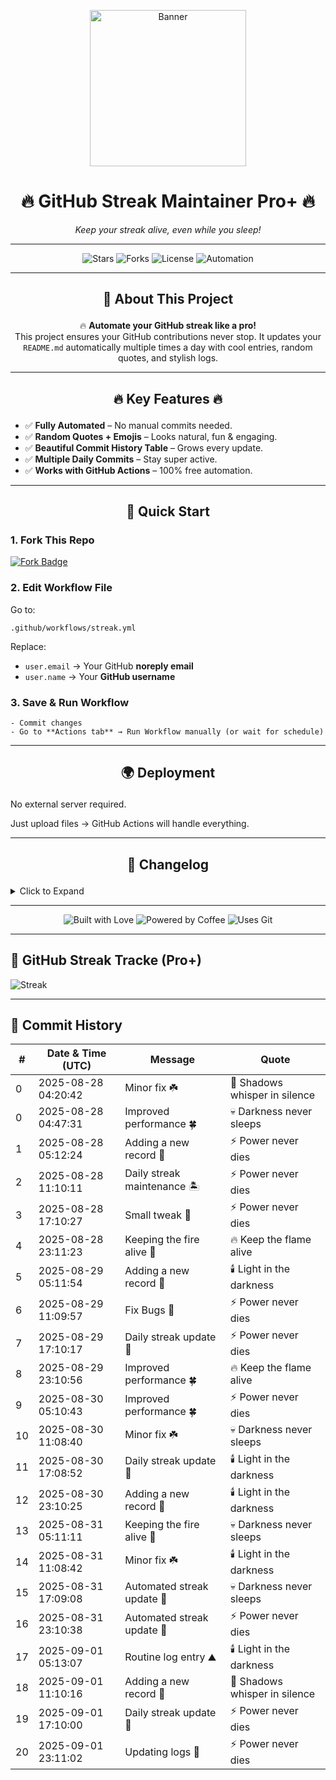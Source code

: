 <p align="center">
  <img src="https://media.giphy.com/media/Ju7l5y9osyymQ/giphy.gif" width="250" alt="Banner">
</p>

<h1 align="center">🔥 <strong>GitHub Streak Maintainer Pro+</strong> 🔥</h1>
<p align="center"><em>Keep your streak alive, even while you sleep!</em></p>

---

<p align="center">
  <img src="https://img.shields.io/github/stars/SaeedX302/Github-Streak-Maintainer?style=for-the-badge&logo=github" alt="Stars">
  <img src="https://img.shields.io/github/forks/SaeedX302/Github-Streak-Maintainer?style=for-the-badge&logo=git" alt="Forks">
  <img src="https://img.shields.io/github/license/SaeedX302/Github-Streak-Maintainer?style=for-the-badge&logo=apache" alt="License">
  <img src="https://img.shields.io/badge/Automation-100%25-brightgreen?style=for-the-badge&logo=github-actions" alt="Automation">
</p>

---

## <p align="center">📜 <strong>About This Project</strong></p>
<p align="center">
🔥 <strong>Automate your GitHub streak like a pro!</strong> <br>
This project ensures your GitHub contributions never stop. It updates your <code>README.md</code> automatically multiple times a day with cool entries, random quotes, and stylish logs. 
</p>

---

## <p align="center">🔥 <strong>Key Features</strong> 🔥</p>
- ✅ **Fully Automated** – No manual commits needed.
- ✅ **Random Quotes + Emojis** – Looks natural, fun & engaging.
- ✅ **Beautiful Commit History Table** – Grows every update.
- ✅ **Multiple Daily Commits** – Stay super active.
- ✅ **Works with GitHub Actions** – 100% free automation.

---

## <p align="center">🚀 <strong>Quick Start</strong></p>

###  1. Fork This Repo  
<p>
<a href="https://github.com/SaeedX302/Github-Streak-Maintainer/fork">
<img src="https://img.shields.io/badge/FORK-REPO-blue?style=for-the-badge&logo=github" alt="Fork Badge">
</a>
</p>

###  2. Edit Workflow File  
Go to:

    .github/workflows/streak.yml

Replace:
- `user.email` → Your GitHub **noreply email**
- `user.name` → Your **GitHub username**


###  3. Save & Run Workflow  
`- Commit changes`  
`- Go to **Actions tab** → Run Workflow manually (or wait for schedule)`
    
---

## <p align="center">🌍 <strong> Deployment </strong></p>

No external server required.

Just upload files → GitHub Actions will handle everything.



---

## <p align="center">📝 <strong>Changelog</strong></p>

<details>
<summary>Click to Expand</summary>v1.0 → Initial release with README auto-update feature.

v1.1 → Added random quotes + multiple commits daily.

v2.0 → Pro Design + Commit History Table + Stylish UI.


</details>

---

<p align="center">
  <img src="https://forthebadge.com/images/badges/built-with-love.svg" alt="Built with Love">
  <img src="https://forthebadge.com/images/badges/powered-by-coffee.svg" alt="Powered by Coffee">
  <img src="https://forthebadge.com/images/badges/uses-git.svg" alt="Uses Git">
</p>

---

## 🚀 GitHub Streak Tracke (Pro+)

![Streak](https://img.shields.io/badge/Streak-Active-brightgreen)

---

## 📅 Commit History
| # | Date & Time (UTC) | Message | Quote |
|---|--------------------|---------|-------|
| 0 | 2025-08-28 04:20:42 | Minor fix ☘️ | 👻 Shadows whisper in silence |
| 0 | 2025-08-28 04:47:31 | Improved performance 🍀 | 💀 Darkness never sleeps |
| 1 | 2025-08-28 05:12:24 | Adding a new record 🐉 | ⚡ Power never dies |
| 2 | 2025-08-28 11:10:11 | Daily streak maintenance 🏝️ | ⚡ Power never dies |
| 3 | 2025-08-28 17:10:27 | Small tweak 🌳 | ⚡ Power never dies |
| 4 | 2025-08-28 23:11:23 | Keeping the fire alive 🥀 | 🔥 Keep the flame alive |
| 5 | 2025-08-29 05:11:54 | Adding a new record 🐉 | 🕯️ Light in the darkness |
| 6 | 2025-08-29 11:09:57 | Fix Bugs 🐛 | ⚡ Power never dies |
| 7 | 2025-08-29 17:10:17 | Daily streak update 🌄 | ⚡ Power never dies |
| 8 | 2025-08-29 23:10:56 | Improved performance 🍀 | 🔥 Keep the flame alive |
| 9 | 2025-08-30 05:10:43 | Improved performance 🍀 | ⚡ Power never dies |
| 10 | 2025-08-30 11:08:40 | Minor fix ☘️ | 💀 Darkness never sleeps |
| 11 | 2025-08-30 17:08:52 | Daily streak update 🌄 | 🕯️ Light in the darkness |
| 12 | 2025-08-30 23:10:25 | Adding a new record 🐉 | 🕯️ Light in the darkness |
| 13 | 2025-08-31 05:11:11 | Keeping the fire alive 🥀 | 💀 Darkness never sleeps |
| 14 | 2025-08-31 11:08:42 | Minor fix ☘️ | 🕯️ Light in the darkness |
| 15 | 2025-08-31 17:09:08 | Automated streak update 🌷 | 💀 Darkness never sleeps |
| 16 | 2025-08-31 23:10:38 | Automated streak update 🌷 | ⚡ Power never dies |
| 17 | 2025-09-01 05:13:07 | Routine log entry ⛰️ | 🕯️ Light in the darkness |
| 18 | 2025-09-01 11:10:16 | Adding a new record 🐉 | 👻 Shadows whisper in silence |
| 19 | 2025-09-01 17:10:00 | Daily streak update 🌄 | ⚡ Power never dies |
| 20 | 2025-09-01 23:11:02 | Updating logs 🍃 | ⚡ Power never dies |
